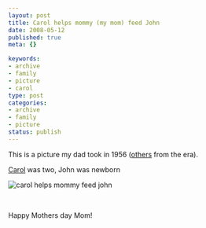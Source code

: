 ```yaml
--- 
layout: post
title: Carol helps mommy (my mom) feed John
date: 2008-05-12
published: true
meta: {}

keywords: 
- archive
- family
- picture
- carol
type: post
categories: 
- archive
- family
- picture
status: publish
---
```



This is a picture my dad took in 1956 ([others](http://flickr.com/photos/andreweick/tags/1956/show/) from the era).

[Carol](/blog/2006/12/04/carol-anne-eick-july-9-1955-november-27-2006/) was two, John was newborn

  

![carol helps mommy feed john](http://media.eick.us/2011/05/337012702_7f625755fd.jpg)

  



  

 

  

Happy Mothers day Mom!

